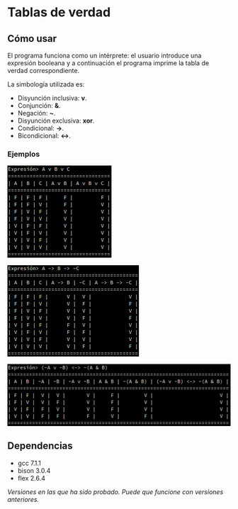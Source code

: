 # Tablas de verdad #

## Cómo usar ##

El programa funciona como un intérprete: el usuario introduce una 
expresión booleana y a continuación el programa imprime la tabla de
verdad correspondiente.

La simbología utilizada es:
* Disyunción inclusiva: **v**.
* Conjunción: **&**.
* Negación: **~**.
* Disyunción exclusiva: **xor**.
* Condicional: **->**.
* Bicondicional: **<->**.

### Ejemplos ###

![prueba 1](img/prueba01.png)

![prueba 2](img/prueba02.png)

![prueba 3](img/prueba03.png)

## Dependencias ##

* gcc 7.1.1
* bison 3.0.4
* flex 2.6.4

*Versiones en las que ha sido probado. 
Puede que funcione con versiones anteriores.*
